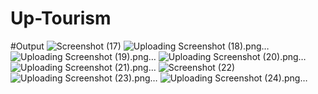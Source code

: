 # Up-Tourism
#Output
![Screenshot (17)](https://github.com/Shivam1456/Up-Tourism/assets/127660326/a303f713-4f8a-48af-8cb8-96da6a94e439)
![Uploading Screenshot (18).png…]()
![Uploading Screenshot (19).png…]()
![Uploading Screenshot (20).png…]()
![Uploading Screenshot (21).png…]()
![Screenshot (22)](https://github.com/Shivam1456/Up-Tourism/assets/127660326/7f142c8d-47b2-4f0a-b44a-23a231b1c9a8)
![Uploading Screenshot (23).png…]()
![Uploading Screenshot (24).png…]()
